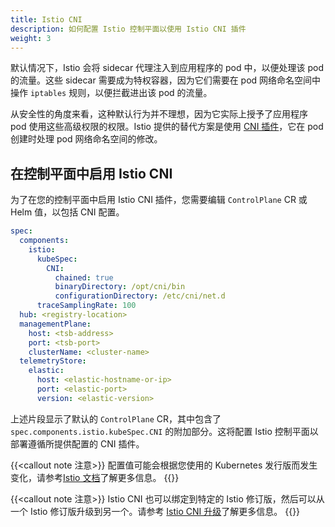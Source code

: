 ```yaml
---
title: Istio CNI
description: 如何配置 Istio 控制平面以使用 Istio CNI 插件
weight: 3
---
```


默认情况下，Istio 会将 sidecar 代理注入到应用程序的 pod 中，以便处理该 pod 的流量。这些 sidecar 需要成为特权容器，因为它们需要在 pod 网络命名空间中操作 `iptables` 规则，以便拦截进出该 pod 的流量。

从安全性的角度来看，这种默认行为并不理想，因为它实际上授予了应用程序 pod 使用这些高级权限的权限。Istio 提供的替代方案是使用 [CNI 插件](https://istio.io/docs/setup/additional-setup/cni/)，它在 pod 创建时处理 pod 网络命名空间的修改。

## 在控制平面中启用 Istio CNI

为了在您的控制平面中启用 Istio CNI 插件，您需要编辑 `ControlPlane` CR 或 Helm 值，以包括 CNI 配置。

```yaml
spec:
  components:
    istio:
      kubeSpec:
        CNI:
          chained: true
          binaryDirectory: /opt/cni/bin
          configurationDirectory: /etc/cni/net.d
      traceSamplingRate: 100
  hub: <registry-location>
  managementPlane:
    host: <tsb-address>
    port: <tsb-port>
    clusterName: <cluster-name>
  telemetryStore:
    elastic:
      host: <elastic-hostname-or-ip>
      port: <elastic-port>
      version: <elastic-version>
```

上述片段显示了默认的 `ControlPlane` CR，其中包含了 `spec.components.istio.kubeSpec.CNI` 的附加部分。这将配置 Istio 控制平面以部署遵循所提供配置的 CNI 插件。

{{<callout note 注意>}}
配置值可能会根据您使用的 Kubernetes 发行版而发生变化，请参考[Istio 文档](https://istio.io/docs/setup/additional-setup/cni/)了解更多信息。
{{</callout>}}

{{<callout note 注意>}}
Istio CNI 也可以绑定到特定的 Istio 修订版，然后可以从一个 Istio 修订版升级到另一个。请参考 [Istio CNI 升级](../../../setup/upgrades/cni-upgrade)了解更多信息。
{{</callout>}}